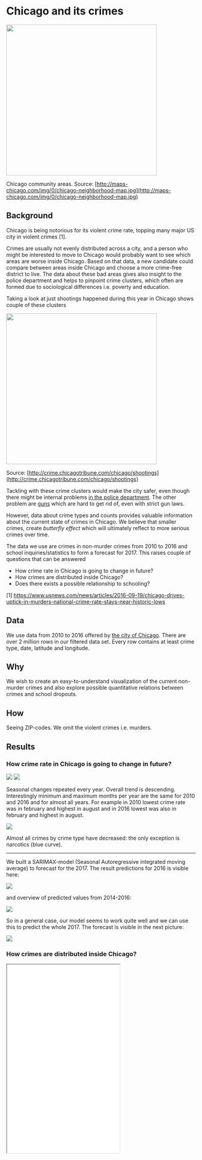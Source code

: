 # Chicago and its crimes

<img src="http://maps-chicago.com/img/0/chicago-neighborhood-map.jpg" width="400" height="400"/>

Chicago community areas. Source: [http://maps-chicago.com/img/0/chicago-neighborhood-map.jpg](http://maps-chicago.com/img/0/chicago-neighborhood-map.jpg)

## Background

Chicago is being notorious for its violent crime rate, topping many major US city in violent crimes [1]. 

Crimes are usually not evenly distributed across a city, and a person who might be interested to move to Chicago would probably want to see which areas are worse inside Chicago. Based on that data, a new candidate could compare between areas inside Chicago and choose a more crime-free district to live. The data about these bad areas gives also insight to the police department and helps to pinpoint crime clusters, which often are formed due to sociological differences i.e. poverty and education. 

Taking a look at just shootings happened during this year in Chicago shows couple of these clusters 

<img src="chic_shootings.png" width="400" height="400"/>

Source: [http://crime.chicagotribune.com/chicago/shootings](http://crime.chicagotribune.com/chicago/shootings)

Tackling with these crime clusters would make the city safer, even though there might be internal problems [in the police department](http://www.reuters.com/article/us-chicago-police/chicagos-detective-force-dwindles-as-murder-rate-soars-idUSKCN10Z13A). The other problem are [guns](http://edition.cnn.com/2017/01/02/us/chicago-murder-rate-2016-visual-guide/index.html) which are hard to get rid of, even with strict gun laws.

However, data about crime types and counts provides valuable information about the current state of crimes in Chicago. We believe that smaller crimes, create *butterfly effect* which will ultimately reflect to more serious crimes over time.

The data we use are crimes in non-murder crimes from 2010 to 2016 and school inquiries/statistics to form a forecast for 2017. This raises couple of questions that can be answered
* How crime rate in Chicago is going to change in future?
* How crimes are distributed inside Chicago?
* Does there exists a possible relationship to schooling?


[1] https://www.usnews.com/news/articles/2016-09-19/chicago-drives-uptick-in-murders-national-crime-rate-stays-near-historic-lows


## Data

We use data from 2010 to 2016 offered by [the city of Chicago](https://data.cityofchicago.org/Public-Safety/Crimes-2001-to-present/ijzp-q8t2). There are over 2 million rows in our filtered data set.
Every row contains at least crime type, date, latitude and longitude.

## Why

We wish to create an easy-to-understand visualization of the current non-murder crimes and also explore possible quantitative relations
between crimes and school dropouts.

## How

Seeing ZIP-codes. We omit the violent crimes i.e. murders. 

## Results

### How crime rate in Chicago is going to change in future?

<img src="tota_crime_rate.png"/>


<img src="crime_rate_per_month.png"/>

Seasonal changes repeated every year. Overall trend is descending. Interestingly minimum and maximum
months per year are the same for 2010 and 2016 and for almost all years. 
For example in 2010 lowest crime rate was in february and highest in august and in 2016 lowest was also in february and highest in august.

<img src="crimes_per_crime_type.png"/>

Almost all crimes by crime type have decreased: the only exception is narcotics (blue curve).

---

We built a SARIMAX-model (Seasonal Autoregressive integrated moving average)
to forecast for the 2017. The result predictions for 2016 is visible here:

<img src="2016_predicted_crime_rate.png"/>

and overview of predicted values from 2014-2016:

<img src="2014_2016_predictions.png"/>

So in a general case, our model seems to work quite well and we can use this to predict 
the whole 2017. The forecast is visible in the next picture:

<img src="2017_forecasted.png"/> 


### How crimes are distributed inside Chicago?

<iframe height="500px" src="plot1.html"></imframe>

### Does there exists a possible quantitative relationship to schooling?

<img src="dropouts_chicago.png"/>

Droupout rate in whole Chicago is also decreasing.

## To remember

Quotation from [news article](http://www.chicagotribune.com/news/local/breaking/ct-chicago-violence-first-three-months-met-20170330-story.html):
"Criminologists, however, caution against making comparisons in crime statistics month to month or even year to year, arguing that long-term trends give a truer picture of how violence changes over time."
